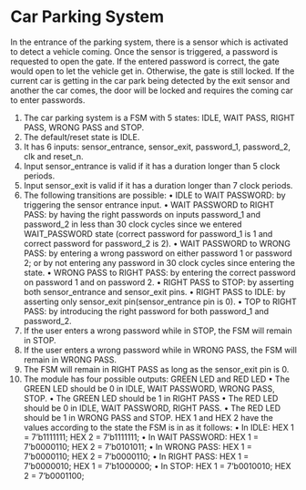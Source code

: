 
# Car Parking System

In the entrance of the parking system, there is a sensor which is activated to detect a vehicle
coming. Once the sensor is triggered, a password is requested to open the gate. If the entered
password is correct, the gate would open to let the vehicle get in. Otherwise, the gate is still
locked. If the current car is getting in the car park being detected by the exit sensor and
another the car comes, the door will be locked and requires the coming car to enter passwords.



1. The car parking system is a FSM with 5 states: IDLE, WAIT PASS, RIGHT PASS,
WRONG PASS and STOP.    
2. The default/reset state is IDLE.     
3. It has 6 inputs: sensor_entrance, sensor_exit, password_1, password_2, clk and reset_n.    
4. Input sensor_entrance is valid if it has a duration longer than 5 clock periods.     
5. Input sensor_exit is valid if it has a duration longer than 7 clock periods.
6. The following transitions are possible:
• IDLE to WAIT PASSWORD: by triggering the sensor entrance input.
• WAIT PASSWORD to RIGHT PASS: by having the right passwords on inputs password_1 and password_2 in less than 30 clock cycles since we entered WAIT_PASSWORD state (correct password for password_1 is 1 and correct password for password_2 is 2).
• WAIT PASSWORD to WRONG PASS: by entering a wrong password on either password 1 or password 2; or by not entering any password in 30 clock cycles since entering the state.
• WRONG PASS to RIGHT PASS: by entering the correct password on password 1 and on password 2.
• RIGHT PASS to STOP: by asserting both sensor_entrance and sensor_exit pins.
• RIGHT PASS to IDLE: by asserting only sensor_exit pin(sensor_entrance pin is 0).
• TOP to RIGHT PASS: by introducing the right password for both password_1 and password_2.
7. If the user enters a wrong password while in STOP, the FSM will remain in STOP.
8. If the user enters a wrong password while in WRONG PASS, the FSM will remain in WRONG PASS.
9. The FSM will remain in RIGHT PASS as long as the sensor_exit pin is 0.
10. The module has four possible outputs:
GREEN LED and RED LED
• The GREEN LED should be 0 in IDLE, WAIT PASSWORD, WRONG PASS,
STOP.
• The GREEN LED should be 1 in RIGHT PASS
• The RED LED should be 0 in IDLE, WAIT PASSWORD, RIGHT PASS.
• The RED LED should be 1 in WRONG PASS and STOP.
HEX 1 and HEX 2 have the values according to the state the FSM is in as it follows:
• In IDLE: HEX 1 = 7’b1111111; HEX 2 = 7’b1111111;
• In WAIT PASSWORD: HEX 1 = 7’b0000110; HEX 2 = 7’b0101011;
• In WRONG PASS: HEX 1 = 7’b0000110; HEX 2 = 7’b0000110;
• In RIGHT PASS: HEX 1 = 7’b0000010; HEX 1 = 7’b1000000;
• In STOP: HEX 1 = 7’b0010010; HEX 2 = 7’b0001100;


